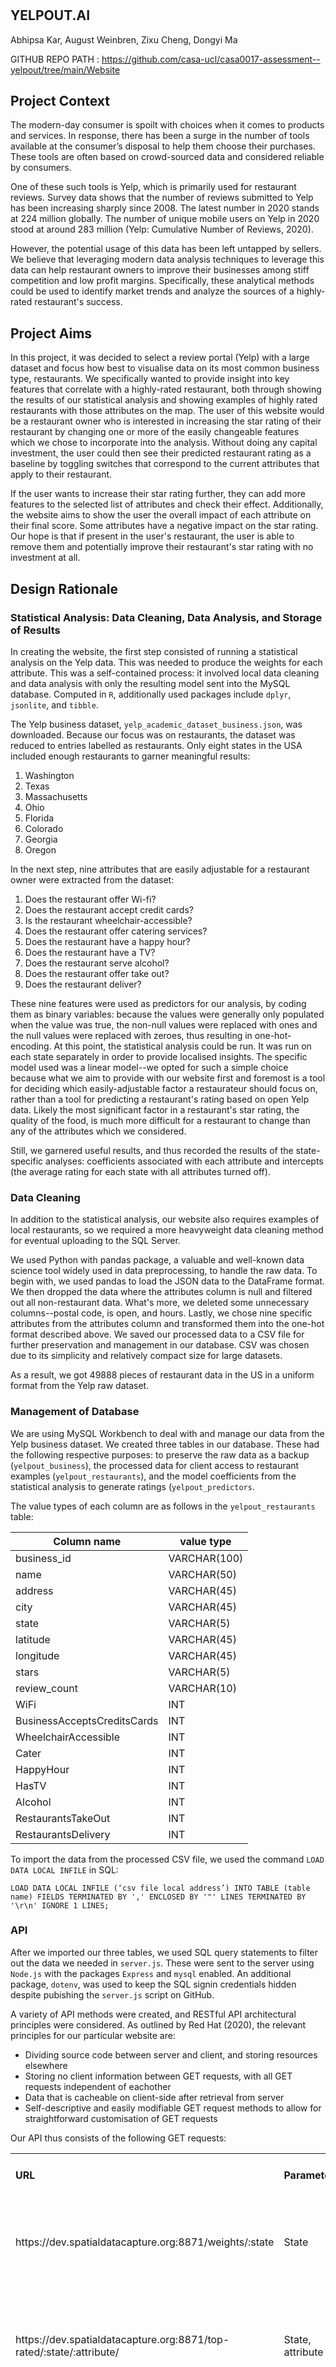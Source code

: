 <!---

---
title: "CASA0017: Web Architecture Final Assessment"
author: "Abhipsa Kar, August Weinbren, Dongyi Ma, Zixu Cheng"
date: "18 Nov 2021"
---

-->

# <h2>YELPOUT.AI</h2>

Abhipsa Kar, August Weinbren, Zixu Cheng, Dongyi Ma

GITHUB REPO PATH :   <https://github.com/casa-ucl/casa0017-assessment--yelpout/tree/main/Website>

## Project Context
The modern-day consumer is spoilt with choices when it comes to products and services. In response, there has been a surge in the number of tools available at the consumer’s disposal to help them choose their purchases. These tools are often based on crowd-sourced data and considered reliable by consumers. 

One of these such tools is Yelp, which is primarily used for restaurant reviews. Survey data shows that the number of reviews submitted to Yelp has been increasing sharply since 2008. The latest number in 2020 stands at 224 million globally. The number of unique mobile users on Yelp in 2020 stood at around 283 million (Yelp: Cumulative Number of Reviews, 2020). 

 However, the potential usage of this data has been left untapped by sellers. We believe that leveraging modern data analysis techniques to leverage this data can help restaurant owners to improve their businesses among stiff competition and low profit margins. Specifically, these analytical methods could be used to identify market trends and analyze the sources of a highly-rated restaurant's success.

## Project Aims
In this project, it was decided to select a review portal (Yelp) with a large dataset and focus how best to visualise data on its most common business type, restaurants. We specifically wanted to provide insight into key features that correlate with a highly-rated restaurant, both through showing the results of our statistical analysis and showing examples of highly rated restaurants with those attributes on the map. The user of this website would be a restaurant owner who is interested in increasing the star rating of their restaurant by changing one or more of the easily changeable features which we chose to incorporate into the analysis. Without doing any capital investment, the user could then see their predicted restaurant rating as a baseline by toggling switches that correspond to the current attributes that apply to their restaurant.

If the user wants to increase their star rating further, they can add more features to the selected list of attributes and check their effect. Additionally, the website aims to show the user the overall impact of each attribute on their final score. Some attributes have a negative impact on the star rating. Our hope is that if present in the user's restaurant, the user is able to remove them and potentially improve their restaurant's star rating with no investment at all. 


## Design Rationale

### Statistical Analysis: Data Cleaning, Data Analysis, and Storage of Results

In creating the website, the first step consisted of running a statistical analysis on the Yelp data. This was needed to produce the weights for each attribute. This was a self-contained process: it involved local data cleaning and data analysis with only the resulting model sent into the MySQL database. Computed in `R`, additionally used packages include `dplyr`, `jsonlite`, and `tibble`.

The Yelp business dataset, `yelp_academic_dataset_business.json`, was downloaded. Because our focus was on restaurants, the dataset was reduced to entries labelled as restaurants. 
Only eight states in the USA included enough restaurants to garner meaningful results:
1.	Washington
2.	Texas
3.	Massachusetts
4.	Ohio
5.	Florida
6.	Colorado
7.	Georgia
8.	Oregon

In the next step, nine attributes that are easily adjustable for a restaurant owner were extracted from the dataset:
1.	Does the restaurant offer Wi-fi?
2.	Does the restaurant accept credit cards?
3.	Is the restaurant wheelchair-accessible?
4.	Does the restaurant offer catering services?
5.	Does the restaurant have a happy hour?
6.	Does the restaurant have a TV?
7.	Does the restaurant serve alcohol?
8.	Does the restaurant offer take out?
9.	Does the restaurant deliver?

These nine features were used as predictors for our analysis, by coding them as binary variables: because the values were generally only populated when the value was true, the non-null values were replaced with ones and the null values were replaced with zeroes, thus resulting in one-hot-encoding. At this point, the statistical analysis could be run. It was run on each state separately in order to provide localised insights. The specific model used was a linear model--we opted for such a simple choice because what we aim to provide with our website first and foremost is a tool for deciding which easily-adjustable factor a restaurateur should focus on, rather than a tool for predicting a restaurant's rating based on open Yelp data. Likely the most significant factor in a restaurant's star rating, the quality of the food, is much more difficult for a restaurant to change than any of the attributes which we considered.

Still, we garnered useful results, and thus recorded the results of the state-specific analyses: coefficients associated with each attribute and intercepts (the average rating for each state with all attributes turned off). 

### Data Cleaning

In addition to the statistical analysis, our website also requires examples of local restaurants, so we required a more heavyweight data cleaning method for eventual uploading to the SQL Server.

We used Python with pandas package, a valuable and well-known data science tool widely used in data preprocessing, to handle the raw data. To begin with, we used pandas to load the JSON data to the DataFrame format. We then dropped the data where the attributes column is null and filtered out all non-restaurant data. What's more, we deleted some unnecessary columns--postal code, is open, and hours. Lastly, we chose nine specific attributes from the attributes column and transformed them into the one-hot format described above. We saved our processed data to a CSV file for further preservation and management in our database. CSV was chosen due to its simplicity and relatively compact size for large datasets.

As a result, we got 49888 pieces of restaurant data in the US in a uniform format from the Yelp raw dataset.

### Management of Database

We are using MySQL Workbench to deal with and manage our data from the Yelp business dataset. We created three tables in our database. These had the following respective purposes: to preserve the raw data as a backup (`yelpout_business`), the processed data for client access to restaurant examples (`yelpout_restaurants`), and the model coefficients from the statistical analysis to generate ratings (`yelpout_predictors`.

The value types of each column are as follows in the `yelpout_restaurants` table:

| Column name                 | value type   |
| --------------------------- | ------------ |
| business_id                 | VARCHAR(100) |
| name                        | VARCHAR(50)  |
| address                     | VARCHAR(45)  |
| city                        | VARCHAR(45)  |
| state                       | VARCHAR(5)   |
| latitude                    | VARCHAR(45)  |
| longitude                   | VARCHAR(45)  |
| stars                       | VARCHAR(5)   |
| review_count                | VARCHAR(10)  |
| WiFi                        | INT          |
| BusinessAcceptsCreditsCards | INT          |
| WheelchairAccessible        | INT          |
| Cater                       | INT          |
| HappyHour                   | INT          |
| HasTV                       | INT          |
| Alcohol                     | INT          |
| RestaurantsTakeOut          | INT          |
| RestaurantsDelivery         | INT          |

To import the data from the processed CSV file, we used the command `LOAD DATA LOCAL INFILE` in SQL:

```
LOAD DATA LOCAL INFILE (‘csv file local address’) INTO TABLE (table name) FIELDS TERMINATED BY ',' ENCLOSED BY '"' LINES TERMINATED BY '\r\n' IGNORE 1 LINES;
```

### API

After we imported our three tables, we used SQL query statements to filter out the data we needed in `server.js`. These were sent to the server using `Node.js` with the packages `Express` and `mysql` enabled. An additional package, `dotenv`, was used to keep the SQL signin credentials hidden despite pubishing the `server.js` script on GitHub.

A variety of API methods were created, and RESTful API architectural principles were considered. As outlined by Red Hat (2020), the relevant principles for our particular website are:
-  Dividing source code between server and client, and storing resources elsewhere
-  Storing no client information between GET requests, with all GET requests independent of eachother
-  Data that is cacheable on client-side after retrieval from server
-  Self-descriptive and easily modifiable GET request methods to allow for straightforward customisation of GET requests

Our API thus consists of the following GET requests:
<table>
  <tr>
    <td><h4>URL</h4></td>
    <td><h4>Parameters</h4></td>
    <td><h4>Description</h4></td>
  </tr>
  <tr>
    <td> https://dev.spatialdatacapture.org:8871/weights/:state </td>
    <td> State </td>
    <td> Return a JSON array containing the attributes and their weights </td>
  </tr>
    <tr>
    <td> https://dev.spatialdatacapture.org:8871/top-rated/:state/:attribute/ </td>
    <td> State, attribute </td>
    <td> Returns a JSON array containing records of the top 100 restaurants in the state with the attribute. </td>
  </tr>
    <tr>
    <td> https://dev.spatialdatacapture.org:8871/attribute-count/:state/:attribute/:boolean </td>
    <td> State, attribute, attribute value </td>
    <td> Returns a JSON array containing records of restaurants within that state with the selected attribute value. </td>
  </tr>
    <tr>
    <td> https://dev.spatialdatacapture.org:8871/attribute-count-by-star-rating/:state/:attribute/:boolean/:starMin </td>
    <td> State, attribute, attribute value, star rating value </td>
    <td> Returns a JSON array containing records of restaurants within that state, selected attribute value and given star rating. </td>
  </tr>
 </table>
 

### Front-End

#### State Diagram
![image](https://user-images.githubusercontent.com/91799774/141702097-642d5114-15c9-44c1-ba88-0bf0848a4143.png)

#### Initial Prototype

![prototype](../prototype/prototype.png)

The above is our initial prototype. It primarily differs from the current version in 4 ways. However, what we currently have is not so much a diversion from the initial prototype but rather an extension of it to provide a more comprehensive dashboard.

1. Move the chart and attribute selection together with the map for easier operation to improve customer experience.
2. Separating instructions for how to use the website into the entry page, technical details about the development of the website into About Us, and details of the software and data we used into the Documentation page.
3. Move the state selection to the home screen and add instruction of how to use it.
4. Add animations and interactions for more interactive and clear visualisations.


#### Specifications of Final Website

We decided that the the first step on the website should be selecting the US state. This is because the end-user is assumed to already own a restaurant, and our intention is not to advise a restaurant owner to set up shop in a new state.Based on the chosen state, a chart is displayed which shows the relative importance of each attribute. It was decided to use a bi-directional bar chart to visualize the attribute weights. This was because we had positive and negative indicators which would be shown clearly in a vertical orientation in 2 different colors. The range of 0 to -1 to shows the negative indicators and the range of 0 to 1 shows positive indicators.

Alongside the chart, the list of attributes is provided from which user can select his/her choice of attributes. To visualize the attribute selection, a slider checkbox seemed like the ideal choice because it was simple yet effective. Based on the selected attributes, the rating is then displayed in the form of stars and a number in the range of 1 - 5. It was decided to update the star rating without a submit button whenever there was any change in the selection tab. This operation would be swift and easy to view from user's perspective.

Additionally, for each attribute, it is intended to show markers on the map for restaurants with the selected attribute. For the maps, as it was not required to view the exact streets but just the state, using a polygon layer for the state and country map was sufficient. This visualisation will provide information to the restaurant owner such as demand for a certain feature in a particular city within a state. The icon markers were created from the logo to give the markers a customized look.

### List of interactions:
1. Click buttons on home screen for state selection.
This website analyses Yelp datasets of restaurants in 8 states in America, and state selection is the first step towards the analysis on the website. We have used the `<button>` tag in html along with an `onClick` listener function : `clickStateForSelect()` which sets the state code for next step.
2. Hide home screen when state name is selected. After the state is selected, users can view data analysis and rankings on the detail page, so the home screen is no longer needed. This is done inside the `onClick` listener function: `clickStateForSelect()` using `hide()` functions of jQuery.
3. Show attribute selection, map container and chart container when state name is selected. After the home screen is hidden, a group of three containers including attribute selection, map container and chart container will automatically appear.
This is done within the callback function of `hide()` of home container using the `show()` function of jQuery.
4. Move and zoom operations added on the map. Move and zoom in/out the interactive map for user’s better view. This is done by setting the property 'interactive' to true for the base layer and state GEOJSON layers.
5. Click on the map to maximize map and minimize chart and attribute container. Depending on user preference, we want to automatically maximize map on screen for a better and easier view.
This is done by adding listener `onClick` event: `changeFocusToMap()`. Internally, this function uses `show()`, `hide()` and `animate()` functions of jQuery to achieve the effect.
6. Click on the chart to maximize chart and shrink the map container. When looking at the Echart, the attribute selection as well as Echart should be visible to the user and the map should get minimized to prevent map container drawing too much attention of users
This is done by adding listener `onClick` event: `changeFocusToChart()`. Internally, this function uses `show()`, `hide()` and `animate()` functions of jQuery to achieve the effect.
7. Show attribute weights when hovering on the bar inside chart container. When users hovering on a particular attribute in the chart container, the weights of this attribute will show up as detail information of this attribute. It automatically disappears when moving cursor away.
This is done using the tooltip property in the `chart()` function.
8. Click on the individual bars on chart container to show restaurant markers with that attribute. Once an attribute bar from chart is clicked, all the restaurants with that attribute within the state will be shown as markers on the map.
This is done inside `showmarkers()` `onClick` listener event for the Echart by initializing another deckGL object with a new Icon Layer.
9. Show tooltip on the markers with restaurant name and city name. This is done using `getTooltip` property while initializing the `deckGL` object inside `showmarkers()` functions.
10. Click on Home, About Us and Documentation icons on the header to go to that page on the website. After viewing the star rating page of a specific state, use the other icons from header to navigate back to home page to select another state, or go to About Us and Documentation to find more information about the developers and tools of this website.
This is done using `<a href="">` tags for each webpage.

### Important functions:
<table>
  <tr>
    <td><h4>Function name</h4></td>	
    <td><h4>Calling trigger</h4></td>
	  <td><h4>Description</h4></td>
  </tr>
  <tr>
    <td>Chart()</td>	
    <td>When state is selected on home screen</td>
	  <td>Uses the state_name selected by user and the attribute list selected by user to draw a chart to show the individual weights.</td>
  </tr>
   <tr>
    <td>showRating()	</td>	
    <td>1.	When state is selected on home screen 2.	When attribute selection is changed	</td>
	  <td>Displays the rating stars and rating text.</td>
  </tr>
   <tr>
    <td>pickSelectedAttributes()</td>	
    <td>When state is selected on home screen</td>
	  <td>Registers listener event for the attributes on attribute container</td>
  </tr>
    <tr>
    <td>showmarkers(info)</td>	
    <td>When any bar on the bar chart is clicked</td>
	  <td>Uses the attribute selected in the info object to show markers on the state map.</td>
  </tr>
   <tr>
    <td>showMap()</td>	
    <td>When state is selected on home screen</td>
	  <td>Displays country and state layer on the map container</td>
  </tr>
    <tr>
    <td>HomeInit()</td>	
    <td>	On document load	</td>
	  <td>Hides other containers and shows home screen container</td>
  </tr>
  <tr>
    <td>switchFeature()</td>	
    <td>	When any attribute switch is changed	</td>
	  <td>Picks the current value of each attribute</td>
  </tr>
   <tr>
    <td>changeFocusToChart()	</td>	
    <td>	When chart is clicked</td>
	  <td>Change view to chart</td>
  </tr>
   <tr>
    <td>changeFocusToMap()	</td>	
    <td>		When map is clicked</td>
	  <td>Change view to map	</td>
  </tr>
</table>

### Individual contributions:
The team was distributed tasks on the basis of individual strengths.

Abhipsa Kar: 
1. Worked on the basic template of the main page with the rating prediction screen. Used css styles from scratch to draw the page.
2. Created the chart container with Echarts and draw positive and negative indictors with properties.
3. Created the map container with base map of countries and state map. Added properties to draw borders.
4. Added animation on map and chart containers to change focus.
5. Add icon layer using DeckGL to show markers and call the same on echart listener event.
5. Create custom marker for the icon layer.
6. Add header from bootstrap.
7. Add the calculation logic to fetch rating data and fill the stars based on derived rating. Add animation for rating star filling.
8. Add map functions to convert state names and attribute names to integrate with backend APIs.
9. Created sample sankey diagram for future enhancements.

August Weinbren:
1. Statistical analysis of data; publishing results of analysis to SQL server
2. Development of API (some methods were produced through pair-programming with Cade)
3. Development of star rating prediction method (pair programming with Cade)
4. Code review/pair programming with Cade: interactive ratings based on ticked attributes
5. Pair programming with Mandy: clicking state on frontpage to get localised version of visualisations
6. Pair programming with Mandy: Integration of description of website with front page
7. Creation of logo with Canva; recreation of header with logo incorporated using Bootstrap
8. Provided assistance to group with Github

Dongyi Ma:
1. Create the prototype of this website and display using Axure RP.
2. Create three web pages (Home, About Us, Documentation)and embed them into index.html eventually.  
3. Create the selection buttons of states on the home screen.
4. Add animation on the home screen to hide it after the state name is selected
5. Create attribute selection form and use get function in javascript to send the selections as 1 or 0 from front end to back end server.
6. Add animation of a group of three containers including attribute selection, map container and chart container to make them automatically show up when home screen is hidden.

Zixu Cheng：
1. Create APIs in the backend together with August using Node.js and SQL Statements.
2. Deal with the data cleaning for further analysis via Python and pandas package.
3. Create our database and tables with suitable variable types for each column and import the dataset by MySQL Workbench and SQL Statements. 
4. Create three functions for the frontend, `pickSelectedAttributes`, `switchFeature` and `resetRating`, to ensure our predictor could be interactive through `addEventListener ` and `getElementById`. 

## Conclusion

We believe that our website is ready to serve as a useful interactive tool for restaurateurs based in the USA. Although the different  states certainly appear to place different value on each attribute, there seems to be one notable commonality that we believe restaurateurs would be wise to follow: customers across the country value wheelchair-accessibility more than all other attributes we measured. On the other hand, other additions may actually prove unpleasant to the customer experience: TVs showed a negative correlation with star ratings in all states. While we acknowledge that this model is preliminary and will only reveal correlation as opposed to causation, it provides key insights that could be useful when considering how a restaurateur should further invest in their business.

Our future goals for the YelpOut extend into three separate categories. The first goal is generalisability: we seek to extend our website to serve other types of business. This may require new data sources, and potentially refining our data cleaning method depending on the data characteristics. The second goal is to expand our visualisation dashboard. A Sankey diagram will be a useful addition to visualise star rating distributions stratified by attribute (see below for a prototype Sankey diagram). Third relates to linking back to the original data source (Yelp) with each marker on the map. This would allow a user to better understand the particular restaurants which are similar to them that have great star ratings, and potentially network with the owners.

![sankey](./sankey.png)

## References

1.	Yelp: cumulative number of reviews 2021, Statista. Viewed 17 November 2021. <https://www.statista.com/statistics/278032/cumulative-number-of-reviews-submitted-to-yelp/>.
2.	Yelp Dataset[Accessed, 2021]
3. What is a REST API? 2020, Red Hat. viewed 16 November 2021. <https://www.redhat.com/en/topics/api/what-is-a-rest-api>.
4. Sankey diagram: (GitHub, 2021)<https://github.com/AbhipsaKar/Echarts/tree/main/trial_sankey>

## Declaration of Authorship

We, Abhipsa Kar, August Weinbren, Zixu Cheng, Dongyi Ma, confirm that the work presented in this assessment is our own. Where information has been derived from other sources, I confirm that this has been indicated in the work.


18/11/2021
